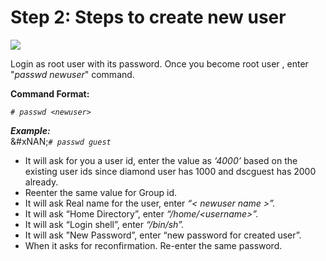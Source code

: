 # Step 2: Steps to create new user

![](broken-reference)

Login as root user with its password. Once you become root user , enter "_passwd newuser_" command.

**Command Format:**

_`# passwd <newuser>`_

_**Example:**_\
&#xNAN;_`# passwd guest`_

* It will ask for you a user id, enter the value as _‘4000’_ based on the existing user ids since diamond user has 1000 and dscguest has 2000 already.
* Reenter the same value for Group id.
* It will ask Real name for the user, enter _“< newuser name >”._
* It will ask “Home Directory”, enter _“/home/\<username>”._
* It will ask “Login shell”, enter _“/bin/sh”._
* It will ask ”New Password”, enter “new password for created user”.
* When it asks for reconfirmation. Re-enter the same password.
